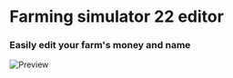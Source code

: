 # Farming simulator 22 editor

### Easily edit your farm's money and name 

![Preview](images/preview.png)

